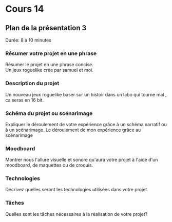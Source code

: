 # Cours 14
## Plan de la présentation 3
Durée: 8 à 10 minutes

### Résumer votre projet en une phrase
Résumer le projet en une phrase concise.   
Un jeux roguelike crée par samuel et moi.
### Description du projet 
Un nouveau jeux roguelike baser sur un histoir dans un labo qui tourne mal , ca seras en 16 bit.
### Schéma du projet ou scénarimage
Expliquer le déroulement de votre expérience grâce à un schéma narratif ou à un scénarimage. 
Le déroulement de mon expérience grâce au scénarimage 
### Moodboard
Montrer nous l'allure visuelle et sonore qu'aura votre projet à l'aide d'un moodboard, de maquettes ou de croquis. 

### Technologies
Décrivez quelles seront les technologies utilisées dans votre projet. 

### Tâches
Quelles sont les tâches nécessaires à la réalisation de votre projet? 
